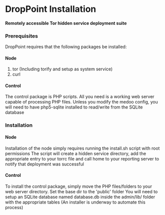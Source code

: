# DropPoint Installation
#### Remotely accessible Tor hidden service deployment suite

### Prerequisites
DropPoint requires that the following packages be installed:

#### Node
1. tor (Including torify and setup as system service)
2. curl

#### Control
The control package is PHP scripts. All you need is a working web server capable of processing PHP files. 
Unless you modify the medoo config, you will need to have php5-sqlite installed to read/write from the SQLite database


### Installation
#### Node
Installation of the node simply requires running the install.sh script with root permissions
The script will create a hidden service directory, add the appropriate entry to your torrc file and call home to your reporting server to notify that deployment was successful

#### Control
To install the control package, simply move the PHP files/folders to your web server directory. Set the base dir to the 'public' folder
You will need to setup an SQLite database named database.db inside the admin/lib/ folder with the appropriate tables (An installer is underway to automate this process)

